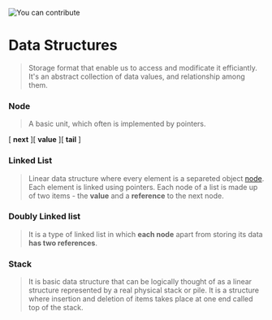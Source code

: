 ![You can contribute](https://img.shields.io/static/v1?label=&message=contribute&color=green&style=flat-square)

# Data Structures

> Storage format that enable us to access and modificate it efficiantly.
> It's an abstract collection of data values, and relationship among them.


### Node 

>  A basic unit, which often is implemented by pointers.

[ **next** ][ **value** ][ **tail** ]

### Linked List

> Linear data structure where every element is a separeted object [node](). 
> Each element is linked using pointers. 
> Each node of a list is made up of two items - the **value** and a **reference** to the next node.

### Doubly Linked list 

> It is a type of linked list in which **each node** apart from storing its data **has two references**.

### Stack

> It is basic data structure that can be logically thought of as a linear structure represented by a real physical stack or pile.
> It is a structure where insertion and deletion of items takes place at one end called top of the stack.